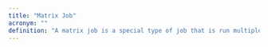 ```yaml
---
title: "Matrix Job"
acronym: ""
definition: "A matrix job is a special type of job that is run multiple times in parallel, but with varied parameters. For example, taking a job called 'run-tests' and running it three-times over, once for Linux, macOS, and Windows, would be a matrix job."
---
```

